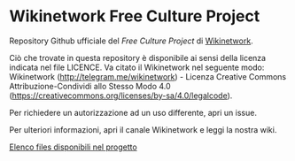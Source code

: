 # Wikinetwork Free Culture Project
Repository Github ufficiale del _Free Culture Project_ di [Wikinetwork](http://telegram.me/wikinetwork).

Ciò che trovate in questa repository è disponibile ai sensi della licenza indicata nel file LICENCE. Va citato il Wikinetwork nel seguente modo: Wikinetwork (http://telegram.me/wikinetwork) - Licenza Creative Commons Attribuzione-Condividi allo Stesso Modo 4.0
(https://creativecommons.org/licenses/by-sa/4.0/legalcode).

Per richiedere un autorizzazione ad un uso differente, apri un issue.

Per ulteriori informazioni, apri il canale Wikinetwork e leggi la nostra wiki.

[Elenco files disponibili nel progetto](https://github.com/wikinetwork/FCP/wiki/Files)
